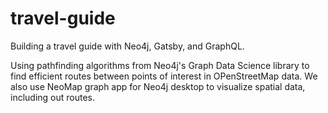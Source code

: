 # travel-guide

Building a travel guide with Neo4j, Gatsby, and GraphQL.

Using pathfinding algorithms from Neo4j's Graph Data Science library to find efficient routes between points of interest in OPenStreetMap data. We also use NeoMap graph app for Neo4j desktop to visualize spatial data, including out routes. 
